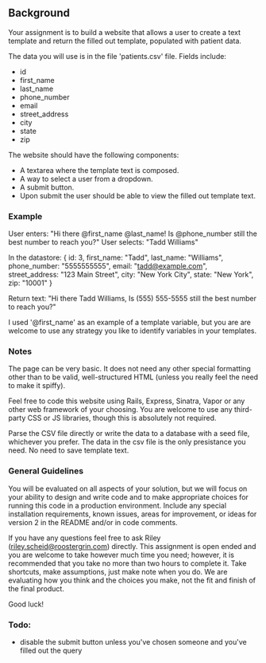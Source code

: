 ## Background

Your assignment is to build a website that allows a user to create a text template and return the filled out template, populated with patient data.

The data you will use is in the file 'patients.csv' file.
Fields include:
* id
* first_name
* last_name
* phone_number
* email
* street_address
* city
* state
* zip

The website should have the following components:
* A textarea where the template text is composed.
* A way to select a user from a dropdown.
* A submit button.
* Upon submit the user should be able to view the filled out template text.

### Example
User enters: "Hi there @first_name @last_name! Is @phone_number still the best number to reach you?"
User selects: "Tadd Williams"

In the datastore: {
  id: 3, 
  first_name: "Tadd", 
  last_name: "Williams", 
  phone_number: "5555555555", 
  email: "tadd@example.com",
  street_address: "123 Main Street",
  city: "New York City",
  state: "New York",
  zip: "10001"
}

Return text: "Hi there Tadd Williams, Is (555) 555-5555 still the best number to reach you?"

I used '@first_name' as an example of a template variable, but you are are welcome to use any strategy you like to identify variables in your templates.

### Notes

The page can be very basic. It does not need any other special formatting other than to be valid, well-structured HTML (unless you really feel the need to make it spiffy).

Feel free to code this website using Rails, Express, Sinatra, Vapor or any other web framework of your choosing. You are welcome to use any third-party CSS or JS libraries, though this is absolutely not required.

Parse the CSV file directly or write the data to a database with a seed file, whichever you prefer. The data in the csv file is the only presistance you need. No need to save template text.

### General Guidelines

You will be evaluated on all aspects of your solution, but we will focus on your ability to design and write code and to make appropriate choices for running this code in a production environment. Include any special installation requirements, known issues, areas for improvement, or ideas for version 2 in the README and/or in code comments.

If you have any questions feel free to ask Riley (riley.scheid@roostergrin.com) directly. This assignment is open ended and you are welcome to take however much time you need; however, it is recommended that you take no more than two hours to complete it. Take shortcuts, make assumptions, just make note when you do. We are evaluating how you think and the choices you make, not the fit and finish of the final product.

Good luck!

### Todo:
* disable the submit button unless you've chosen someone and you've filled out the query